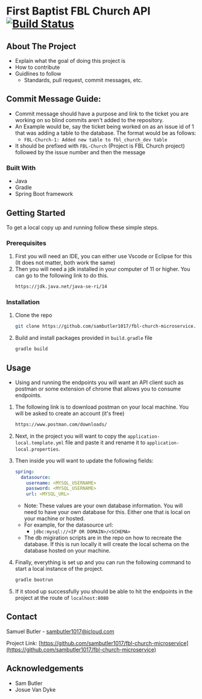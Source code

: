 # First Baptist FBL Church API [![Build Status](https://github.com/sambutler1017/fbl-church-microservice/actions/workflows/build.yml/badge.svg)](https://github.com/sambutler1017/fbl-church-microservice/actions)

<!-- ABOUT THE PROJECT -->

## About The Project

- Explain what the goal of doing this project is
- How to contribute
- Guidlines to follow
  - Standards, pull request, commit messages, etc.

## Commit Message Guide:

- Commit message should have a purpose and link to the ticket you are working on so blind commits aren't added to the repository.
- An Example would be, say the ticket being worked on as an issue id of 1 that was adding a table to the database. The format would be as follows:
  - `FBL-Church-1: Added new table to fbl_church_dev table`
- It should be prefixed with `FBL-Church` (Project is FBL Church project) followed by the issue number and then the message

### Built With

- Java
- Gradle
- Spring Boot framework

<!-- GETTING STARTED -->

## Getting Started

To get a local copy up and running follow these simple steps.

### Prerequisites

1. First you will need an IDE, you can either use Vscode or Eclipse for this (It does not matter, both work the same)
2. Then you will need a jdk installed in your computer of 11 or higher. You can go to the following link to do this.
   ```sh
   https://jdk.java.net/java-se-ri/14
   ```

### Installation

1. Clone the repo

   ```sh
   git clone https://github.com/sambutler1017/fbl-church-microservice.git
   ```

2. Build and install packages provided in `build.gradle` file
   ```sh
   gradle build
   ```

<!-- USAGE EXAMPLES -->

## Usage

- Using and running the endpoints you will want an API client such as postman or some extension of chrome that allows you to consume endpoints.

1. The following link is to download postman on your local machine. You will be asked to create an account (it's free)

   ```sh
   https://www.postman.com/downloads/
   ```

2. Next, in the project you will want to copy the `application-local.template.yml` file and paste it and rename it to `application-local.properties`.

3. Then inside you will want to update the following fields:
   ```yml
   spring:
     datasource:
       username: <MYSQL_USERNAME>
       password: <MYSQL_USERNAME>
       url: <MYSQL_URL>
   ```
   - Note: These values are your own database information. You will need to have your own database for this. Either one that is local on your machine or hosted.
   - For example, for the datasource url:
     - `jdbc:mysql://<IP OR DOMAIN>/<SCHEMA>`
   - The db migiration scripts are in the repo on how to recreate the database. If this is run locally it will create the local schema on the database hosted on your machine.
4. Finally, everything is set up and you can run the following command to start a local instance of the project.
   ```sh
   gradle bootrun
   ```
5. If it stood up successfully you should be able to hit the endpoints in the project at the route of `localhost:8080`

<!-- CONTACT -->

## Contact

Samuel Butler - sambutler1017@icloud.com

Project Link: [https://github.com/sambutler1017/fbl-church-microservice](https://github.com/sambutler1017/fbl-church-microservice)

<!-- ACKNOWLEDGEMENTS -->

## Acknowledgements

- Sam Butler
- Josue Van Dyke
